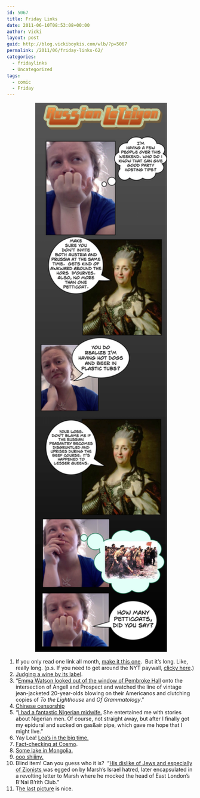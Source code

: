 ```yaml
---
id: 5067
title: Friday Links
date: 2011-06-10T08:53:08+00:00
author: Vicki
layout: post
guid: http://blog.vickiboykis.com/wlb/?p=5067
permalink: /2011/06/friday-links-62/
categories:
  - fridaylinks
  - Uncategorized
tags:
  - comic
  - Friday
---
```

<p style="text-align: center;">
  <a href="https://raw.githubusercontent.com/veekaybee/wlb/gh-pages/assets/images/2011/06/revolution.jpg"><img class="aligncenter size-full wp-image-5076" title="revolution" src="https://raw.githubusercontent.com/veekaybee/wlb/gh-pages/assets/images/2011/06/revolution.jpg" alt="" width="353" height="1470" /></a>
</p>

  1. If you only read one link all month, <a href="http://www.nytimes.com/2011/06/12/magazine/a-rough-guide-to-disney-world.html" target="_blank">make it this one</a>.  But it&#8217;s long. Like, really long. (p.s. If you need to get around the NYT paywall, <a href="http://euri.ca/2011/03/get-around-new-york-times-20-article-limit/" target="_blank">clicky here</a>.)
  2. <a href="http://newyork.grubstreet.com/2011/06/sloshed_maybe_we_should_be_jud.html" target="_blank">Judging a wine by its label</a>.
  3. &#8220;<a href="http://www.theawl.com/2011/06/why-emma-watson-really-left-brown" target="_blank">Emma Watson looked out of the window of Pembroke Hall</a> onto the intersection of Angell and Prospect and watched the line of vintage jean-jacketed 20-year-olds blowing on their Americanos and clutching copies of _To the Lighthouse_ and _Of Grammatology_.&#8221;
  4. <a href="http://www.economist.com/blogs/prospero/2011/06/chinese-censorship" target="_blank">Chinese censorship</a>
  5. &#8220;<a href="http://scaryazeri.blogspot.com/2011/06/where-did-my-brain-go.html" target="_blank">I had a fantastic Nigerian midwife.</a> She entertained me with stories about Nigerian men. Of course, not straight away, but after I finally got my epidural and sucked on gas&air pipe, which gave me hope that I might live.&#8221;
  6. Yay Lea! <a href="http://www.jewcy.com/arts-and-culture/the-big-jewcy-lea-zeltserman-blogging-the-soviet-jewish-experience" target="_blank">Lea&#8217;s in the big time.</a>
  7. <a href="http://www.slate.com/id/2294870/" target="_blank">Fact-checking at Cosmo</a>.
  8. <a href="http://www.eurasianet.org/node/63059" target="_blank">Some lake in Mongolia. </a>
  9. <a href="http://wordswithoutborders.org/issue/may-2011/" target="_blank">ooo shiiiny.</a>
 10. Blind item! Can you guess who it is?  &#8220;<a href="http://kottke.org/11/06/the-unpleasant-roald-dahl" target="_blank">His dislike of Jews and especially of Zionists </a>was egged on by Marsh&#8217;s Israel hatred, later encapsulated in a revolting letter to Marsh where he mocked the head of East London&#8217;s B&#8217;Nai B&#8217;rith Club.&#8221;
 11. T<a href="http://www.rimarama.com/2011/06/why-did-the-turtle-cross-the-road.html" target="_blank">he last picture</a> is nice.